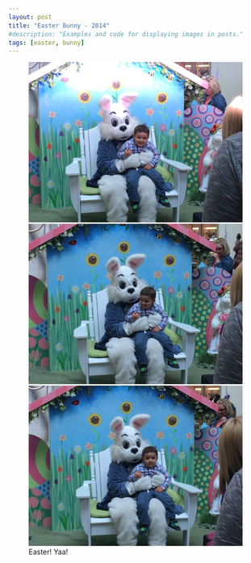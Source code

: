 ```yaml
---
layout: post
title: "Easter Bunny - 2014"
#description: "Examples and code for displaying images in posts."
tags: [easter, bunny]
---
```

<figure class="third">
	<img src="/uploads/2014/04/2014-04-18 11.14.07.jpg" alt="">
	<img src="/uploads/2014/04/2014-04-18 11.14.08.jpg" alt="">
	<img src="/uploads/2014/04/2014-04-18 11.14.10.jpg" alt="">
	<figcaption>Easter! Yaa!</figcaption>
</figure>